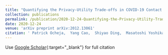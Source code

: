 ```yaml
---
title: "Quantifying the Privacy-Utility Trade-offs in COVID-19 Contact Tracing Apps"
collection: publications
permalink: /publication/2020-12-24-Quantifying-the-Privacy-Utility-Trade-offs-in-COVID-19-Contact-Tracing-Apps
date: 2020-12-24
venue: 'arXiv preprint arXiv:2012.13061'
citation: ' Patrick Ocheja,  Yang Cao,  Shiyao Ding,  Masatoshi Yoshikawa, &quot;Quantifying the Privacy-Utility Trade-offs in COVID-19 Contact Tracing Apps.&quot; arXiv preprint arXiv:2012.13061, 2020.'
---
```

Use [Google Scholar](https://scholar.google.com/scholar?q=Quantifying+the+Privacy+Utility+Trade+offs+in+COVID+19+Contact+Tracing+Apps){:target="_blank"} for full citation